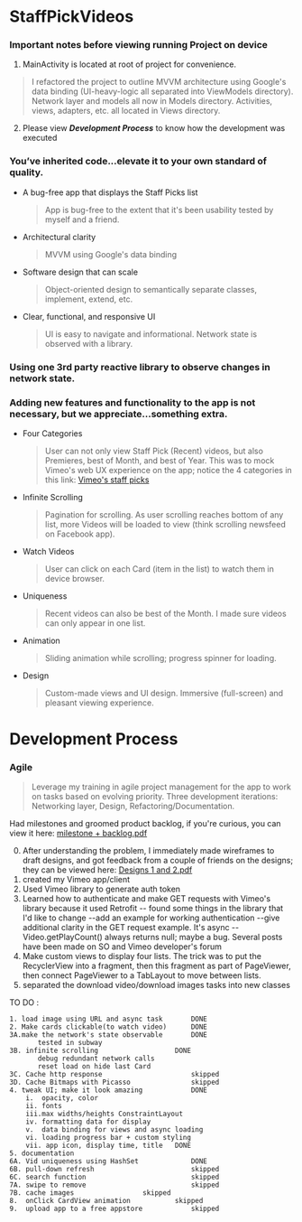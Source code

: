 # StaffPickVideos

### Important notes before viewing running Project on device
1. MainActivity is located at root of project for convenience.
> I refactored the project to outline MVVM architecture using Google's data binding (UI-heavy-logic all separated into ViewModels directory).
	Network layer and models all now in Models directory. Activities, views, adapters, etc. all located in Views directory. 
2. Please view ***Development Process*** to know how the development was executed

### You’ve inherited code...elevate it to your own standard of quality.

* A bug-free app that displays the Staff Picks list
	 > App is bug-free to the extent that it's been usability tested by myself and a friend.
* Architectural clarity
	 > MVVM using Google's data binding
* Software design that can scale
   > Object-oriented design to semantically separate classes, implement, extend, etc.
* Clear, functional, and responsive UI
	 > UI is easy to navigate and informational. Network state is observed with a library. 

### Using **one** 3rd party reactive library to observe changes in network state. 

### Adding new features and functionality to the app is not necessary, but we appreciate...something extra. 
* Four Categories
  > User can not only view Staff Pick (Recent) videos, but also Premieres, best of Month, and best of Year.
	This was to mock Vimeo's web UX experience on the app; notice the 4 categories in this link:
  [Vimeo's staff picks](https://vimeo.com/channels/staffpicks)
     
* Infinite Scrolling
  > Pagination for scrolling. As user scrolling reaches bottom of any list, more Videos will be 
  loaded to view (think scrolling newsfeed on Facebook app).
  
* Watch Videos
  > User can click on each Card (item in the list) to watch them in device browser.

* Uniqueness
  > Recent videos can also be best of the Month. I made sure videos can only appear in one list.

* Animation
  > Sliding animation while scrolling; progress spinner for loading.

* Design
  > Custom-made views and UI design. Immersive (full-screen) and pleasant viewing experience.
	
# Development Process
### Agile
  > Leverage my training in agile project management for the app to 
  work on tasks based on evolving priority.
  Three development iterations: Networking layer, Design, Refactoring/Documentation.
  
  Had milestones and groomed product backlog, if you're curious, you can view it here:
  [milestone + backlog.pdf](https://github.com/iAutoparkCars/ETFQuery/files/1502666/milestone.backlog.pdf)

0. After understanding the problem, I immediately made wireframes to draft designs, 
   and got feedback from a couple of friends on the designs; they can be viewed here:
	[Designs 1 and 2.pdf](https://github.com/iAutoparkCars/ETFQuery/files/1502668/Designs.1.and.2.pdf)  
1. created my Vimeo app/client
2. Used Vimeo library to generate auth token
3. Learned how to authenticate and make GET requests with Vimeo's library because it used Retrofit
		-- found some things in the library that I'd like to change
				--add an example for working authentication
				--give additional clarity in the GET request example. It's async
				--Video.getPlayCount() always returns null; maybe a bug. Several posts have been made on 
				SO and Vimeo developer's forum			
4.  Make custom views to display four lists. The trick was to put the RecyclerView into a fragment, then
	this fragment as part of PageViewer, then connect PageViewer to a TabLayout to move between lists.
5. separated the download video/download images tasks into new classes 

TO DO : 
												
	1. load image using URL and async task       DONE
	2. Make cards clickable(to watch video)      DONE             
	3A.make the network's state observable       DONE
		   tested in subway
	3B. infinite scrolling 		             DONE
		   debug redundant network calls
		   reset load on hide last Card
	3C. Cache http response                      skipped
	3D. Cache Bitmaps with Picasso               skipped
	4. tweak UI; make it look amazing            DONE
		i.  opacity, color						 
		ii. fonts
		iii.max widths/heights ConstraintLayout
		iv. formatting data for display
		v.  data binding for views and async loading
		vi. loading progress bar + custom styling
		vii. app icon, display time, title   DONE
	5. documentation
	6A. Vid uniqueness using HashSet             DONE 
	6B. pull-down refresh                        skipped
	6C. search function                          skipped
	7A. swipe to remove                          skipped
	7B. cache images			     skipped
	8.  onClick CardView animation		     skipped
	9.  upload app to a free appstore            skipped
